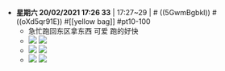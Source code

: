 - __星期六 20/02/2021 17:26 33__ | 17:27~29 | # ((5GwmBgbkl)) # ((oXd5qr91E)) #[[yellow bag]] #pt10-100
    - 急忙跑回东区拿东西 可爱 跑的好快
    - ![](https://firebasestorage.googleapis.com/v0/b/firescript-577a2.appspot.com/o/imgs%2Fapp%2FXELiu-NovaKG%2FSwLzyHd94P.png?alt=media&token=608e4089-5261-449d-9447-36eb82b1d77c)
![](https://firebasestorage.googleapis.com/v0/b/firescript-577a2.appspot.com/o/imgs%2Fapp%2FXELiu-NovaKG%2FqUeE4SOzP6.png?alt=media&token=2544e4e5-1928-40cf-a9c6-aac8e9ff96cd)
    - ![](https://firebasestorage.googleapis.com/v0/b/firescript-577a2.appspot.com/o/imgs%2Fapp%2FXELiu-NovaKG%2FuYftUl8Dt8.png?alt=media&token=dafdd1cb-2eb4-46cd-88bd-b60d4cfd1600)
![](https://firebasestorage.googleapis.com/v0/b/firescript-577a2.appspot.com/o/imgs%2Fapp%2FXELiu-NovaKG%2FHTZo3F6A3L.png?alt=media&token=156dcaee-cb5f-4bc1-8ee8-ca906c414cae)
    - ![](https://firebasestorage.googleapis.com/v0/b/firescript-577a2.appspot.com/o/imgs%2Fapp%2FXELiu-NovaKG%2FRNElI_NdTP.png?alt=media&token=aa92eeb7-44db-40d3-9da2-b59ec9b02060)
![](https://firebasestorage.googleapis.com/v0/b/firescript-577a2.appspot.com/o/imgs%2Fapp%2FXELiu-NovaKG%2FNlmkKBvrpg.png?alt=media&token=09032da8-5151-4ad3-8256-9e07fe599bae)
